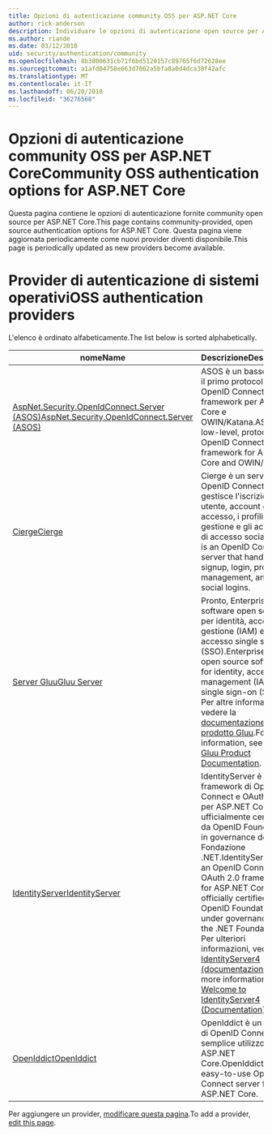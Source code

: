 ```yaml
---
title: Opzioni di autenticazione community OSS per ASP.NET Core
author: rick-anderson
description: Individuare le opzioni di autenticazione open source per ASP.NET Core.
ms.author: riande
ms.date: 03/12/2018
uid: security/authentication/community
ms.openlocfilehash: 8b3800631cb71f6bd5120157c89765f6d72628ee
ms.sourcegitcommit: a1afd04758e663d7062a5bfa8a0d4dca38f42afc
ms.translationtype: MT
ms.contentlocale: it-IT
ms.lasthandoff: 06/20/2018
ms.locfileid: "36276568"
---
```

# <a name="community-oss-authentication-options-for-aspnet-core"></a><span data-ttu-id="d432b-103">Opzioni di autenticazione community OSS per ASP.NET Core</span><span class="sxs-lookup"><span data-stu-id="d432b-103">Community OSS authentication options for ASP.NET Core</span></span>

<span data-ttu-id="d432b-104">Questa pagina contiene le opzioni di autenticazione fornite community open source per ASP.NET Core.</span><span class="sxs-lookup"><span data-stu-id="d432b-104">This page contains community-provided, open source authentication options for ASP.NET Core.</span></span> <span data-ttu-id="d432b-105">Questa pagina viene aggiornata periodicamente come nuovi provider diventi disponibile.</span><span class="sxs-lookup"><span data-stu-id="d432b-105">This page is periodically updated as new providers become available.</span></span>

# <a name="oss-authentication-providers"></a><span data-ttu-id="d432b-106">Provider di autenticazione di sistemi operativi</span><span class="sxs-lookup"><span data-stu-id="d432b-106">OSS authentication providers</span></span>

<span data-ttu-id="d432b-107">L'elenco è ordinato alfabeticamente.</span><span class="sxs-lookup"><span data-stu-id="d432b-107">The list below is sorted alphabetically.</span></span>

| <span data-ttu-id="d432b-108">nome</span><span class="sxs-lookup"><span data-stu-id="d432b-108">Name</span></span> | <span data-ttu-id="d432b-109">Descrizione</span><span class="sxs-lookup"><span data-stu-id="d432b-109">Description</span></span> |
| ---- | ----------- |
| [<span data-ttu-id="d432b-110">AspNet.Security.OpenIdConnect.Server (ASOS)</span><span class="sxs-lookup"><span data-stu-id="d432b-110">AspNet.Security.OpenIdConnect.Server (ASOS)</span></span>](https://github.com/aspnet-contrib/AspNet.Security.OpenIdConnect.Server) | <span data-ttu-id="d432b-111">ASOS è un basso livello, il primo protocollo OpenID Connect server framework per ASP.NET Core e OWIN/Katana.</span><span class="sxs-lookup"><span data-stu-id="d432b-111">ASOS is a low-level, protocol-first OpenID Connect server framework for ASP.NET Core and OWIN/Katana.</span></span> |
| [<span data-ttu-id="d432b-112">Cierge</span><span class="sxs-lookup"><span data-stu-id="d432b-112">Cierge</span></span>](https://github.com/pwdless/Cierge) | <span data-ttu-id="d432b-113">Cierge è un server di OpenID Connect che gestisce l'iscrizione utente, account di accesso, i profili, gestione e gli account di accesso social.</span><span class="sxs-lookup"><span data-stu-id="d432b-113">Cierge is an OpenID Connect server that handles user signup, login, profiles, management, and social logins.</span></span> |
| [<span data-ttu-id="d432b-114">Server Gluu</span><span class="sxs-lookup"><span data-stu-id="d432b-114">Gluu Server</span></span>](https://gluu.org/) | <span data-ttu-id="d432b-115">Pronto, Enterprise software open source per identità, accedere a gestione (IAM) e accesso single sign-on (SSO).</span><span class="sxs-lookup"><span data-stu-id="d432b-115">Enterprise ready, open source software for identity, access management (IAM), and single sign-on (SSO).</span></span> <span data-ttu-id="d432b-116">Per altre informazioni, vedere la [documentazione del prodotto Gluu](https://gluu.org/docs/).</span><span class="sxs-lookup"><span data-stu-id="d432b-116">For more information, see the [Gluu Product Documentation](https://gluu.org/docs/).</span></span> |
| [<span data-ttu-id="d432b-117">IdentityServer</span><span class="sxs-lookup"><span data-stu-id="d432b-117">IdentityServer</span></span>](https://identityserver.io/) | <span data-ttu-id="d432b-118">IdentityServer è un framework di OpenID Connect e OAuth 2.0 per ASP.NET Core, ufficialmente certificate da OpenID Foundation e in governance della Fondazione .NET.</span><span class="sxs-lookup"><span data-stu-id="d432b-118">IdentityServer is an OpenID Connect and OAuth 2.0 framework for ASP.NET Core, officially certified by the OpenID Foundation and under governance of the .NET Foundation.</span></span> <span data-ttu-id="d432b-119">Per ulteriori informazioni, vedere [di IdentityServer4 (documentazione)](https://identityserver4.readthedocs.io/en/release/).</span><span class="sxs-lookup"><span data-stu-id="d432b-119">For more information, see [Welcome to IdentityServer4 (Documentation)](https://identityserver4.readthedocs.io/en/release/).</span></span> |
| [<span data-ttu-id="d432b-120">OpenIddict</span><span class="sxs-lookup"><span data-stu-id="d432b-120">OpenIddict</span></span>](https://github.com/openiddict/openiddict-core) | <span data-ttu-id="d432b-121">OpenIddict è un server di OpenID Connect di semplice utilizzo per ASP.NET Core.</span><span class="sxs-lookup"><span data-stu-id="d432b-121">OpenIddict is an easy-to-use OpenID Connect server for ASP.NET Core.</span></span> |

<span data-ttu-id="d432b-122">Per aggiungere un provider, [modificare questa pagina](https://github.com/login?return_to=https%3A%2F%2Fgithub.com%2Faspnet%2FDocs%2Fedit%2Fmaster%2Faspnetcore%2Fsecurity%2Fauthentication%2Fcommunity.md).</span><span class="sxs-lookup"><span data-stu-id="d432b-122">To add a provider, [edit this page](https://github.com/login?return_to=https%3A%2F%2Fgithub.com%2Faspnet%2FDocs%2Fedit%2Fmaster%2Faspnetcore%2Fsecurity%2Fauthentication%2Fcommunity.md).</span></span>
